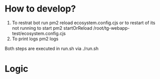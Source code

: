 # How to develop?
1. To restrat bot run pm2 reload ecosystem.config.cjs
or to restart of its not running to start
pm2 startOrReload /root/tg-webapp-test/ecosystem.config.cjs
2. To print logs pm2 logs

Both steps are executed in run.sh via ./run.sh

# Logic

